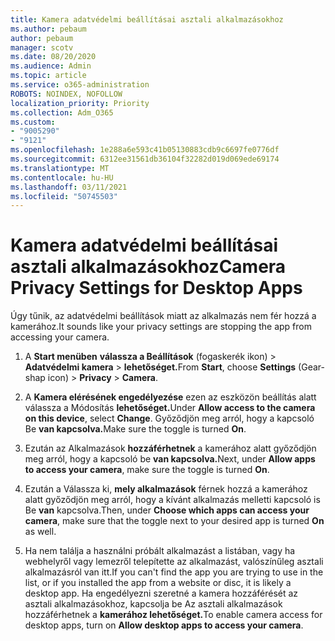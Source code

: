 ```yaml
---
title: Kamera adatvédelmi beállításai asztali alkalmazásokhoz
ms.author: pebaum
author: pebaum
manager: scotv
ms.date: 08/20/2020
ms.audience: Admin
ms.topic: article
ms.service: o365-administration
ROBOTS: NOINDEX, NOFOLLOW
localization_priority: Priority
ms.collection: Adm_O365
ms.custom:
- "9005290"
- "9121"
ms.openlocfilehash: 1e288a6e593c41b05130883cdb9c6697fe0776df
ms.sourcegitcommit: 6312ee31561db36104f32282d019d069ede69174
ms.translationtype: MT
ms.contentlocale: hu-HU
ms.lasthandoff: 03/11/2021
ms.locfileid: "50745503"
---
```

# <a name="camera-privacy-settings-for-desktop-apps"></a><span data-ttu-id="18438-102">Kamera adatvédelmi beállításai asztali alkalmazásokhoz</span><span class="sxs-lookup"><span data-stu-id="18438-102">Camera Privacy Settings for Desktop Apps</span></span>

<span data-ttu-id="18438-103">Úgy tűnik, az adatvédelmi beállítások miatt az alkalmazás nem fér hozzá a kamerához.</span><span class="sxs-lookup"><span data-stu-id="18438-103">It sounds like your privacy settings are stopping the app from accessing your camera.</span></span>

1.  <span data-ttu-id="18438-104">A **Start menüben** **válassza a Beállítások** (fogaskerék ikon) > **Adatvédelmi kamera**  >  **lehetőséget.**</span><span class="sxs-lookup"><span data-stu-id="18438-104">From **Start**, choose **Settings** (Gear-shap icon) > **Privacy** > **Camera**.</span></span>

2.  <span data-ttu-id="18438-105">A **Kamera elérésének engedélyezése** ezen az eszközön beállítás alatt válassza a Módosítás **lehetőséget.**</span><span class="sxs-lookup"><span data-stu-id="18438-105">Under **Allow access to the camera on this device**, select **Change**.</span></span> <span data-ttu-id="18438-106">Győződjön meg arról, hogy a kapcsoló Be **van kapcsolva.**</span><span class="sxs-lookup"><span data-stu-id="18438-106">Make sure the toggle is turned **On**.</span></span>

3.  <span data-ttu-id="18438-107">Ezután az Alkalmazások **hozzáférhetnek** a kamerához alatt győződjön meg arról, hogy a kapcsoló be **van kapcsolva.**</span><span class="sxs-lookup"><span data-stu-id="18438-107">Next, under **Allow apps to access your camera**, make sure the toggle is turned **On**.</span></span>

4.  <span data-ttu-id="18438-108">Ezután a Válassza ki, **mely alkalmazások** férnek hozzá a kamerához alatt győződjön meg arról, hogy a kívánt alkalmazás melletti kapcsoló is Be **van** kapcsolva.</span><span class="sxs-lookup"><span data-stu-id="18438-108">Then, under **Choose which apps can access your camera**, make sure that the toggle next to your desired app is turned **On** as well.</span></span>

5.  <span data-ttu-id="18438-109">Ha nem találja a használni próbált alkalmazást a listában, vagy ha webhelyről vagy lemezről telepítette az alkalmazást, valószínűleg asztali alkalmazásról van itt.</span><span class="sxs-lookup"><span data-stu-id="18438-109">If you can't find the app you are trying to use in the list, or if you installed the app from a website or disc, it is likely a desktop app.</span></span> <span data-ttu-id="18438-110">Ha engedélyezni szeretné a kamera hozzáférését az asztali alkalmazásokhoz, kapcsolja be Az asztali alkalmazások hozzáférhetnek a **kamerához lehetőséget.**</span><span class="sxs-lookup"><span data-stu-id="18438-110">To enable camera access for desktop apps, turn on **Allow desktop apps to access your camera**.</span></span>